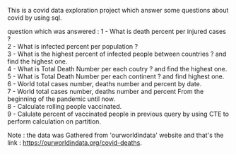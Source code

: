 This is a covid data exploration project which answer some questions about covid by using sql.

question which was answered :
 1 - What is death percent per injured cases ?             
 2 - What is infected percent per population ?            
 3 - What is the highest percent of infected people between countries ? and find the highest one.               
 4 - What is Total Death Number per each coutry ? and find the highest one.           
 5 - What is Total Death Number per each continent ? and find highest one.            
 6 - World total cases number, deaths number and percent by date.               
 7 - World total cases number, deaths number and percent From the beginning of the pandemic until now.               
 8 - Calculate rolling people vaccinated.                  
 9 - Calulate percent of vaccinated people in previous query by using CTE to perform calculation on partition.               
 
 Note : the data was Gathered from 'ourworldindata' website and that's the link : https://ourworldindata.org/covid-deaths. 
